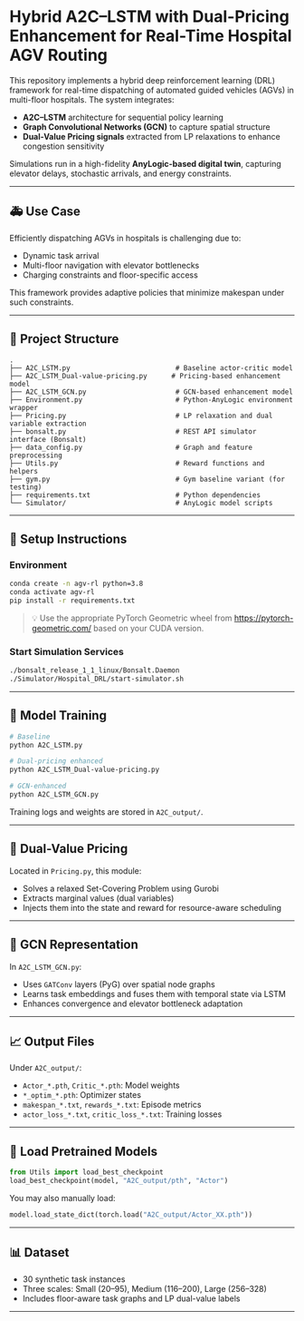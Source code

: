 # Hybrid A2C–LSTM with Dual-Pricing Enhancement for Real-Time Hospital AGV Routing

This repository implements a hybrid deep reinforcement learning (DRL) framework for real-time dispatching of automated guided vehicles (AGVs) in multi-floor hospitals. The system integrates:

- **A2C–LSTM** architecture for sequential policy learning
- **Graph Convolutional Networks (GCN)** to capture spatial structure
- **Dual-Value Pricing signals** extracted from LP relaxations to enhance congestion sensitivity

Simulations run in a high-fidelity **AnyLogic-based digital twin**, capturing elevator delays, stochastic arrivals, and energy constraints.

---

## 🚑 Use Case

Efficiently dispatching AGVs in hospitals is challenging due to:
- Dynamic task arrival
- Multi-floor navigation with elevator bottlenecks
- Charging constraints and floor-specific access

This framework provides adaptive policies that minimize makespan under such constraints.

---

## 📁 Project Structure

```
.
├── A2C_LSTM.py                          # Baseline actor-critic model
├── A2C_LSTM_Dual-value-pricing.py      # Pricing-based enhancement model
├── A2C_LSTM_GCN.py                      # GCN-based enhancement model
├── Environment.py                       # Python-AnyLogic environment wrapper
├── Pricing.py                           # LP relaxation and dual variable extraction
├── bonsalt.py                           # REST API simulator interface (Bonsalt)
├── data_config.py                       # Graph and feature preprocessing
├── Utils.py                             # Reward functions and helpers
├── gym.py                               # Gym baseline variant (for testing)
├── requirements.txt                     # Python dependencies
└── Simulator/                           # AnyLogic model scripts
```

---

## 🔧 Setup Instructions

### Environment

```bash
conda create -n agv-rl python=3.8
conda activate agv-rl
pip install -r requirements.txt
```

> 💡 Use the appropriate PyTorch Geometric wheel from https://pytorch-geometric.com/ based on your CUDA version.

### Start Simulation Services

```bash
./bonsalt_release_1_1_linux/Bonsalt.Daemon
./Simulator/Hospital_DRL/start-simulator.sh
```

---

## 🧠 Model Training

```bash
# Baseline
python A2C_LSTM.py

# Dual-pricing enhanced
python A2C_LSTM_Dual-value-pricing.py

# GCN-enhanced
python A2C_LSTM_GCN.py
```

Training logs and weights are stored in `A2C_output/`.

---

## 🧮 Dual-Value Pricing

Located in `Pricing.py`, this module:

- Solves a relaxed Set-Covering Problem using Gurobi
- Extracts marginal values (dual variables)
- Injects them into the state and reward for resource-aware scheduling

---

## 🧬 GCN Representation

In `A2C_LSTM_GCN.py`:

- Uses `GATConv` layers (PyG) over spatial node graphs
- Learns task embeddings and fuses them with temporal state via LSTM
- Enhances convergence and elevator bottleneck adaptation

---

## 📈 Output Files

Under `A2C_output/`:

- `Actor_*.pth`, `Critic_*.pth`: Model weights
- `*_optim_*.pth`: Optimizer states
- `makespan_*.txt`, `rewards_*.txt`: Episode metrics
- `actor_loss_*.txt`, `critic_loss_*.txt`: Training losses

---

## 🔄 Load Pretrained Models

```python
from Utils import load_best_checkpoint
load_best_checkpoint(model, "A2C_output/pth", "Actor")
```

You may also manually load:
```python
model.load_state_dict(torch.load("A2C_output/Actor_XX.pth"))
```

---

## 📊 Dataset

- 30 synthetic task instances
- Three scales: Small (20–95), Medium (116–200), Large (256–328)
- Includes floor-aware task graphs and LP dual-value labels

---
